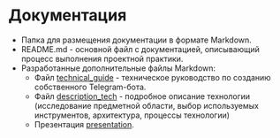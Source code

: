 # Документация
- Папка для размещения документации в формате Markdown.
- README.md - основной файл с документацией, описывающий процесс выполнения проектной практики.
- Разработанные дополнительные файлы Markdown:
  + Файл [technical_guide](https://github.com/tpAnswer4yourself/project_practice_mospolytech/blob/main/docs/technical_guide.md) - техническое руководство по созданию собственного Telegram-бота.
  + Файл [description_tech](https://github.com/tpAnswer4yourself/project_practice_mospolytech/blob/main/docs/description_tech.md) - подробное описание технологии (исследование предметной области, выбор используемых инструментов, архитектура, процессы технологии)
  + Презентация [presentation]().
